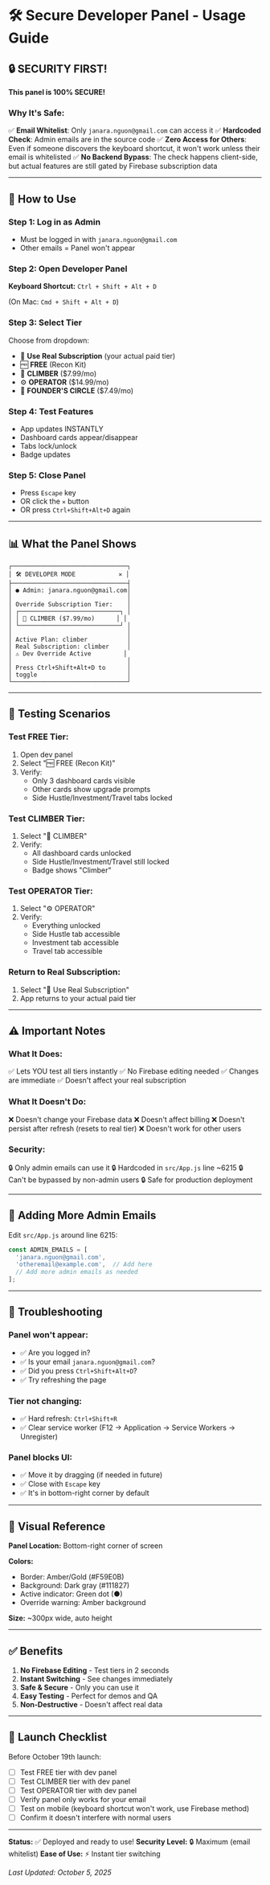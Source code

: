 # 🛠️ Secure Developer Panel - Usage Guide

## 🔒 SECURITY FIRST!

**This panel is 100% SECURE!**

### Why It's Safe:
✅ **Email Whitelist**: Only `janara.nguon@gmail.com` can access it
✅ **Hardcoded Check**: Admin emails are in the source code
✅ **Zero Access for Others**: Even if someone discovers the keyboard shortcut, it won't work unless their email is whitelisted
✅ **No Backend Bypass**: The check happens client-side, but actual features are still gated by Firebase subscription data

---

## 🎯 How to Use

### Step 1: Log in as Admin
- Must be logged in with `janara.nguon@gmail.com`
- Other emails = Panel won't appear

### Step 2: Open Developer Panel
**Keyboard Shortcut:** `Ctrl + Shift + Alt + D`

(On Mac: `Cmd + Shift + Alt + D`)

### Step 3: Select Tier
Choose from dropdown:
- 🔄 **Use Real Subscription** (your actual paid tier)
- 🆓 **FREE** (Recon Kit)
- 🧗 **CLIMBER** ($7.99/mo)
- ⚙️ **OPERATOR** ($14.99/mo)
- 👑 **FOUNDER'S CIRCLE** ($7.49/mo)

### Step 4: Test Features
- App updates INSTANTLY
- Dashboard cards appear/disappear
- Tabs lock/unlock
- Badge updates

### Step 5: Close Panel
- Press `Escape` key
- OR click the `✕` button
- OR press `Ctrl+Shift+Alt+D` again

---

## 📊 What the Panel Shows

```
┌────────────────────────────────┐
│ 🛠️ DEVELOPER MODE            ✕ │
├────────────────────────────────┤
│ ● Admin: janara.nguon@gmail.com│
│                                │
│ Override Subscription Tier:    │
│ ┌────────────────────────────┐ │
│ │ 🧗 CLIMBER ($7.99/mo)      │ │
│ └────────────────────────────┘ │
│                                │
│ Active Plan: climber           │
│ Real Subscription: climber     │
│ ⚠️ Dev Override Active         │
│                                │
│ Press Ctrl+Shift+Alt+D to      │
│ toggle                         │
└────────────────────────────────┘
```

---

## 🧪 Testing Scenarios

### Test FREE Tier:
1. Open dev panel
2. Select "🆓 FREE (Recon Kit)"
3. Verify:
   - Only 3 dashboard cards visible
   - Other cards show upgrade prompts
   - Side Hustle/Investment/Travel tabs locked

### Test CLIMBER Tier:
1. Select "🧗 CLIMBER"
2. Verify:
   - All dashboard cards unlocked
   - Side Hustle/Investment/Travel still locked
   - Badge shows "Climber"

### Test OPERATOR Tier:
1. Select "⚙️ OPERATOR"
2. Verify:
   - Everything unlocked
   - Side Hustle tab accessible
   - Investment tab accessible
   - Travel tab accessible

### Return to Real Subscription:
1. Select "🔄 Use Real Subscription"
2. App returns to your actual paid tier

---

## ⚠️ Important Notes

### What It Does:
✅ Lets YOU test all tiers instantly
✅ No Firebase editing needed
✅ Changes are immediate
✅ Doesn't affect your real subscription

### What It Doesn't Do:
❌ Doesn't change your Firebase data
❌ Doesn't affect billing
❌ Doesn't persist after refresh (resets to real tier)
❌ Doesn't work for other users

### Security:
🔒 Only admin emails can use it
🔒 Hardcoded in `src/App.js` line ~6215
🔒 Can't be bypassed by non-admin users
🔒 Safe for production deployment

---

## 🔧 Adding More Admin Emails

Edit `src/App.js` around line 6215:

```javascript
const ADMIN_EMAILS = [
  'janara.nguon@gmail.com',
  'otheremail@example.com',  // Add here
  // Add more admin emails as needed
];
```

---

## 🐛 Troubleshooting

### Panel won't appear:
- ✅ Are you logged in?
- ✅ Is your email `janara.nguon@gmail.com`?
- ✅ Did you press `Ctrl+Shift+Alt+D`?
- ✅ Try refreshing the page

### Tier not changing:
- ✅ Hard refresh: `Ctrl+Shift+R`
- ✅ Clear service worker (F12 → Application → Service Workers → Unregister)

### Panel blocks UI:
- ✅ Move it by dragging (if needed in future)
- ✅ Close with `Escape` key
- ✅ It's in bottom-right corner by default

---

## 📸 Visual Reference

**Panel Location:** Bottom-right corner of screen

**Colors:**
- Border: Amber/Gold (#F59E0B)
- Background: Dark gray (#111827)
- Active indicator: Green dot (●)
- Override warning: Amber background

**Size:** ~300px wide, auto height

---

## ✅ Benefits

1. **No Firebase Editing** - Test tiers in 2 seconds
2. **Instant Switching** - See changes immediately
3. **Safe & Secure** - Only you can use it
4. **Easy Testing** - Perfect for demos and QA
5. **Non-Destructive** - Doesn't affect real data

---

## 🚀 Launch Checklist

Before October 19th launch:
- [ ] Test FREE tier with dev panel
- [ ] Test CLIMBER tier with dev panel
- [ ] Test OPERATOR tier with dev panel
- [ ] Verify panel only works for your email
- [ ] Test on mobile (keyboard shortcut won't work, use Firebase method)
- [ ] Confirm it doesn't interfere with normal users

---

**Status:** ✅ Deployed and ready to use!
**Security Level:** 🔒 Maximum (email whitelist)
**Ease of Use:** ⚡ Instant tier switching

*Last Updated: October 5, 2025*
